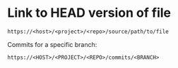 # Link to HEAD version of file
```
https://<host>/<project>/<repo>/source/path/to/file
```

Commits for a specific branch:
```
https://<HOST>/<PROJECT>/<REPO>/commits/<BRANCH>
```